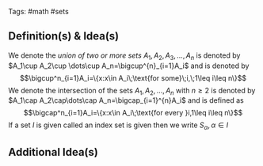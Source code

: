 Tags: #math #sets 
## Definition(s) & Idea(s)
We denote the *union of two or more sets* $A_1,A_2,A_3,\dots,A_n$ is denoted by $A_1\cup A_2\cup \dots\cup A_n=\bigcup^{n}_{i=1}A_i$ and is denoted by $$\bigcup^n_{i=1}A_i=\{x:x\in A_i\;\text{for some}\;i,\;1\leq i\leq n\}$$
We  denote the intersection of the sets $A_1,A_2,\dots,A_n$ with $n\geq2$ is denoted by $A_1\cap A_2\cap\dots\cap A_n=\bigcap_{i=1}^{n}A_i$ and is defined as$$\bigcap^n_{i=1}A_i=\{x:x\in A_i\;\text{for every }i,1\leq i\leq n\}$$
If a set $I$ is given called an index set is given then we write $S_{\alpha},\alpha\in I$ 

## Additional Idea(s)


